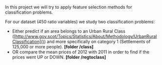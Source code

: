 In this project we will try to apply feature selection methods for classification problems.

For our dataset (450 ratio variables) we study two classification problems:

* Either predict if an area belongs to an Urban Rural Class ([http://www.gov.scot/Topics/Statistics/About/Methodology/UrbanRuralClassification]()) and more specifically on category 1 (Settlements of 125,000 or more people).  **[folder /class]**
* OR compare the mean prices of 2012 with 2011 in order to find if the prices went UP or DOWN.  **[folder /regtoclass]**


